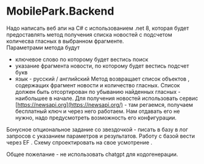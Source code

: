 # MobilePark.Backend

Надо написать веб апи на C# с использованием .net 8, которая будет предоставлять метод получения списка новостей с подсчетом 
количесва гласных в выбранном фрагменте.  
Параметрами метода будут 
- ключевое слово по которому будет вестись поиск 
- указание фрагмента новости, по которому будет вестись подсчет букв
- язык - русский / английский
Метод возвращает список объектов , содержащих фрагмент новости и количество гласных.
Список должен быть отсортирован по убыванию найденных гласных - наибольшее в начале. 
Для получения новостей использовать сервис [https://newsapi.org](https://newsapi.org/) - там регаемся, получаем бесплатный ключ и через него работаем. Нам отдавать его не нужно, надо предусмотреть возможность его конфигурации. 

Бонусное опциональное задание со звездочкой - писать в базу в лог запросов с указанием параметров и результатов.
Работу с базой вести через EF . Схему спроектировать на свое усмотрение . 

Общее пожелание - не использовать chatgpt для кодогенерации. 
